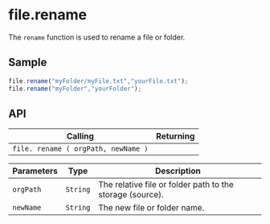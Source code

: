 # file.rename

The `rename` function is used to rename a file or folder.

## Sample

```javascript
file.rename("myFolder/myFile.txt","yourFile.txt");
file.rename("myFolder","yourFolder");
```

## API

| Calling | Returning |
|---|---|
| `file. rename ( orgPath, newName )` |  |

| Parameters | Type | Description |
|---|---|---|
| `orgPath` | `String` | The relative file or folder path to the storage (source). |
| `newName` | `String` | The new file or folder name. |